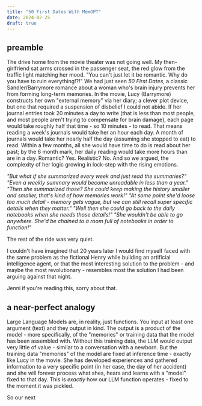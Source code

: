```yaml
---
title: "50 First Dates With MemGPT"
date: 2024-02-25
draft: true
---
```

## preamble
The drive home from the movie theater was not going well. My then-girlfriend sat arms crossed in the passenger seat, the red glow from the traffic light matching her mood. "You can't just let it be romantic. Why do you have to ruin everything!?!" We had just seen _50 First Dates_, a classic Sandler/Barrymore romance about a woman who's brain injury prevents her from forming long-term memories. In the movie, Lucy (Barrymore) constructs her own "external memory" via her diary; a clever plot device, but one that required a suspension of disbelief I could not abide. If her journal entries took 20 minutes a day to write (that is less than most people, and most people aren't trying to compensate for brain damage), each page would take roughly half that time - so 10 minutes - to read. That means reading a week's journals would take her an hour each day. A month of journals would take her nearly half the day (assuming she stopped to eat) to read. Within a few months, all she would have time to do is read about her past; by the 6 month mark, her daily reading would take more hours than are in a day. Romantic? Yes. Realistic? No. And so we argued, the complexity of her logic growing in lock-step with the rising emotions. 

_"But what if she summarized every week and just read the summaries?" 
"Even a weekly summary would become unreadable in less than a year." 
"Then she summarized those? She could keep making the history smaller and smaller, that's kind of how memories work!" 
"At some point she'd loose too much detail - memory gets vague, but we can still recall super specific details when they matter."
"Well then she could go back to the daily notebooks when she needs those details!" 
"She wouldn't be able to go anywhere. She'd be chained to a room full of notebooks in order to function!"_

The rest of the ride was very quiet. 

I couldn't have imagined that 20 years later I would find myself faced with the  same problem as the fictional Henry while building an artificial intelligence agent, or that the most interesting solution to the problem - and maybe the most revolutionary - resembles most the solution I had been arguing against that night. 

Jenni if you're reading this, sorry about that. 

## a near-perfect analogy
Large Language Models are, in reality, just functions. You input at least one argument (text) and they output in kind. The output is a product of the model - more specifically, of the "memories" or training data that the model has been assembled with. Without this training data, the LLM would output very little of value - similar to a conversation with a newborn. 
But the training data "memories" of the model are fixed at inference time - exactly like Lucy in the movie. She has developed experiences and gathered information to a very specific point (in her case, the day of her accident) and she will forever process what shes, hears and learns with a "model" fixed to that day. This is _exactly_ how our LLM function operates - fixed to the moment it was pickled. 

So our next 
<!--stackedit_data:
eyJoaXN0b3J5IjpbMTE3ODk4NDA5MSwtMjA1MzE3NTU1NywtMj
AzMzcyNzE2NSwtMTMyNzIzMjc2NSwtNjU3MDY5NDMxLDk0NjY4
Mjg3NywxNzA5MDExNTYyLDEyMTkyNTE2NDMsLTE5NDcxMjU0OT
gsMTIyMTQ1Nzc5OCwtMjU1NTUyNTE2LDE4OTE5MjA0MTUsMTQ4
MTkxNTcxNiwxMDI1OTU1NzI5LDExNTk1Mzk5ODIsLTI1ODcxND
E2Myw5ODA3ODg3NDEsLTE0MzA1MTQ4MSw0NzcxNzg4MDBdfQ==

-->
